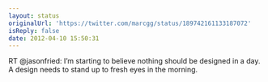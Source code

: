 ```yaml
---
layout: status
originalUrl: 'https://twitter.com/marcgg/status/189742161133187072'
isReply: false
date: 2012-04-10 15:50:31
---
```


RT @jasonfried: I’m starting to believe nothing should be designed in a day. A design needs to stand up to fresh eyes in the morning.
